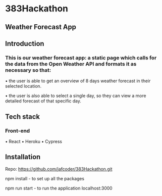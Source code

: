 # 383Hackathon

## Weather Forecast App

## Introduction

### This is our weather forecast app: a static page which calls for the data from the Open Weather API and formats it as necessary so that:

• the user is able to get an overview of 8 days weather forecast in their selected location.

• the user is also able to select a single day, so they can view a more detailed forecast of that specific day.

## Tech stack

### Front-end

• React
• Heroku
• Cypress

## Installation

Repo: https://github.com/jafcoder/383Hackathon.git

npm install - to set up all the packages

npm run start - to run the application localhost:3000

